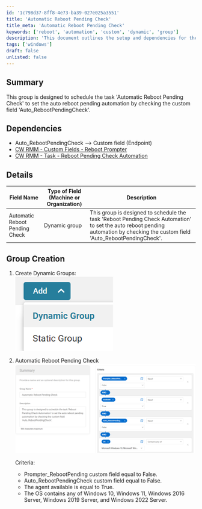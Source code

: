```yaml
---
id: '1c798d37-8ff8-4e73-ba39-027e025a3551'
title: 'Automatic Reboot Pending Check'
title_meta: 'Automatic Reboot Pending Check'
keywords: ['reboot', 'automation', 'custom', 'dynamic', 'group']
description: 'This document outlines the setup and dependencies for the Automatic Reboot Pending Check task in ConnectWise RMM. It explains how to create a dynamic group that schedules the task based on the custom field Auto_RebootPendingCheck, ensuring efficient management of reboot automation.'
tags: ['windows']
draft: false
unlisted: false
---
```


## Summary

This group is designed to schedule the task 'Automatic Reboot Pending Check' to set the auto reboot pending automation by checking the custom field 'Auto_RebootPendingCheck'.

## Dependencies

- Auto_RebootPendingCheck --> Custom field (Endpoint)  
- [CW RMM - Custom Fields - Reboot Prompter](https://proval.itglue.com/DOC-5078775-15298950)  
- [CW RMM - Task - Reboot Pending Check Automation](<../tasks/Reboot Pending Check Automation.md>)  

## Details

| Field Name                        | Type of Field (Machine or Organization) | Description                                                                                                                                               |
|-----------------------------------|-----------------------------------------|-----------------------------------------------------------------------------------------------------------------------------------------------------------|
| Automatic Reboot Pending Check     | Dynamic group                           | This group is designed to schedule the task 'Reboot Pending Check Automation' to set the auto reboot pending automation by checking the custom field 'Auto_RebootPendingCheck'. |

## Group Creation

1. Create Dynamic Groups:  
   ![Image](../../../static/img/Automatic-Reboot-Pending-Check/image_1.png)

2. Automatic Reboot Pending Check  
   ![Image](../../../static/img/Automatic-Reboot-Pending-Check/image_2.png)  

   Criteria:
   - Prompter_RebootPending custom field equal to False.
   - Auto_RebootPendingCheck custom field equal to False.
   - The agent available is equal to True.
   - The OS contains any of Windows 10, Windows 11, Windows 2016 Server, Windows 2019 Server, and Windows 2022 Server.

